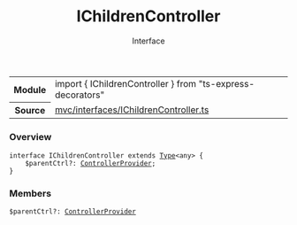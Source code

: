 <header class="symbol-info-header">    <h1 id="ichildrencontroller">IChildrenController</h1>    <label class="symbol-info-type-label interface">Interface</label>      </header>
<section class="symbol-info">      <table class="is-full-width">        <tbody>        <tr>          <th>Module</th>          <td>            <div class="lang-typescript">                <span class="token keyword">import</span> { IChildrenController }                 <span class="token keyword">from</span>                 <span class="token string">"ts-express-decorators"</span>                            </div>          </td>        </tr>        <tr>          <th>Source</th>          <td>            <a href="https://romakita.github.io/ts-express-decorators/#//blob/v2.10.0/src/mvc/interfaces/IChildrenController.ts#L0-L0">                mvc/interfaces/IChildrenController.ts            </a>        </td>        </tr>                </tbody>      </table>    </section>

### Overview

<pre><code class="typescript-lang"><span class="token keyword">interface</span> IChildrenController <span class="token keyword">extends</span> <a href="#api/common/core/type"><span class="token">Type</span></a><<span class="token keyword">any</span>> <span class="token punctuation">{</span>
    $parentCtrl?<span class="token punctuation">:</span> <a href="#api/common/mvc/controllerprovider"><span class="token">ControllerProvider</span></a><span class="token punctuation">;</span>
<span class="token punctuation">}</span></code></pre>

### Members

<div class="method-overview"><pre><code class="typescript-lang">$parentCtrl?<span class="token punctuation">:</span> <a href="#api/common/mvc/controllerprovider"><span class="token">ControllerProvider</span></a></code></pre></div>
